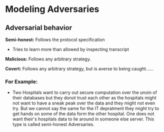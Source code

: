 # Modeling Adversaries

## Adversarial behavior

**Semi-honest:** Follows the protocol specification
- Tries to learn more than allowed by inspecting transcript

**Malicious:**  Follows any arbitrary strategy.

**Covert:** Follows any arbitrary strategy, but is averse to being caught...... 

### For Example:
- Two Hospitals want to carry out secure computation over the unoin of their databases but they donot trust each other as the hospitals 
might not want to have a sneak peak over the data and they might not even try. But we cannot say the same for the IT depratment they might 
try to get hands on some of the data form the other hospital. One does not want their's hospitals data to lie around in someone else server.
This type is called semi-honest Adversaries.
